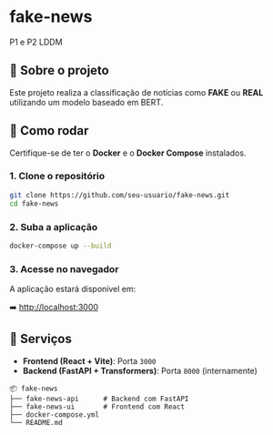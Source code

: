 # fake-news

P1 e P2 LDDM

## 🧪 Sobre o projeto

Este projeto realiza a classificação de notícias como **FAKE** ou **REAL** utilizando um modelo baseado em BERT.

## 🚀 Como rodar

Certifique-se de ter o **Docker** e o **Docker Compose** instalados.

### 1. Clone o repositório

```bash
git clone https://github.com/seu-usuario/fake-news.git
cd fake-news
````

### 2. Suba a aplicação

```bash
docker-compose up --build
```

### 3. Acesse no navegador

A aplicação estará disponível em:

➡️ [http://localhost:3000](http://localhost:3000)

## 🐳 Serviços

* **Frontend (React + Vite)**: Porta `3000`
* **Backend (FastAPI + Transformers)**: Porta `8000` (internamente)

```
📦 fake-news
├── fake-news-api      # Backend com FastAPI
├── fake-news-ui       # Frontend com React
├── docker-compose.yml
└── README.md
```
